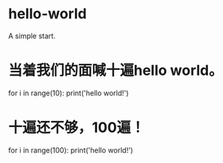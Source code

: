 # hello-world
A simple start.

# 当着我们的面喊十遍hello world。
for i in range(10):
  print('hello world!')

# 十遍还不够，100遍！
for i in range(100):
  print('hello world!')
